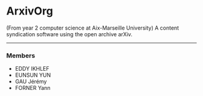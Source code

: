 # ArxivOrg
(From year 2 computer science at Aix-Marseille University)
A content syndication software using the open archive arXiv.

<hr>

### Members

- EDDY IKHLEF
- EUNSUN YUN
- GAU Jérémy
- FORNER Yann
